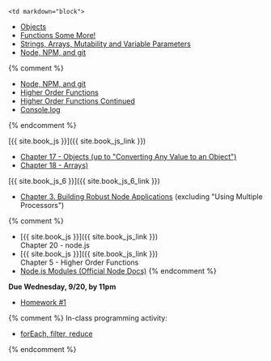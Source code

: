 	<td markdown="block">


* [Objects](slides/js/js-objects.html)
* [Functions Some More!](slides/js/js-functions-addendum.html)
* [Strings, Arrays, Mutability and Variable Parameters](slides/js/js-strings-arrays.html)
* [Node, NPM, and git](slides/js/js-node-npm-debug-git.html)


{% comment %}
* [Node, NPM, and git](slides/02/node-npm-debug-git.html)
* [Higher Order Functions](slides/02/higher-order-functions.html) 
* [Higher Order Functions Continued](slides/04/higher-order-functions-continued.html) 
* [Console.log](slides/02/questions-log.html)

{% endcomment %}

</td>
	<td markdown="block">


[{{ site.book_js }}]({{ site.book_js_link }})

* [Chapter 17 - Objects (up to "Converting Any Value to an Object")](http://speakingjs.com/es5/ch17.html)
* [Chapter 18 - Arrays)](http://speakingjs.com/es5/ch18.html)

[{{ site.book_js_6 }}]({{ site.book_js_6_link }})

* [Chapter 3. Building Robust Node Applications](http://chimera.labs.oreilly.com/books/1234000001808/ch03.html) (excluding "Using Multiple Processors")

{% comment %}
* [{{ site.book_js }}]({{ site.book_js_link }}) <br> Chapter 20 - node.js
* [{{ site.book_js }}]({{ site.book_js_link }}) <br> Chapter 5 - Higher Order Functions
* [Node.js Modules (Official Node Docs)](https://nodejs.org/api/modules.html)
{% endcomment %}

</td>
	<td markdown="block">

__Due Wednesday, 9/20, by 11pm__

* [Homework #1](homework/01.html) 


{% comment %}
In-class programming activity:

* [forEach, filter, reduce](https://docs.google.com/a/nyu.edu/forms/d/e/1FAIpQLSfvbcstf1-IKNVD-YFK77X_zr4ph3f8dYLlo1jBwdNswTwVaQ/viewform)

{% endcomment %}
<!--
* [](assignments/.html)
-->
</td>
